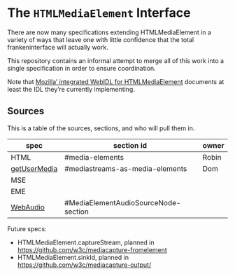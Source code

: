 # The `HTMLMediaElement` Interface

There are now many specifications extending HTMLMediaElement in a variety of ways that leave one with little confidence that the total frankeninterface will actually work.

This repository contains an informal attempt to merge all of this work into a single specification in order to ensure coordination.

Note that [Mozilla’ integrated WebIDL for HTMLMediaElement](http://dxr.mozilla.org/mozilla-central/source/dom/webidl/HTMLMediaElement.webidl) documents at least the IDL they’re currently implementing.

## Sources

This is a table of the sources, sections, and who will pull them in.

spec   | section id | owner
-------|------------|------
 HTML  |#media-elements|Robin
[getUserMedia](http://w3c.github.io/mediacapture-main/getusermedia.html)|#mediastreams-as-media-elements|Dom
MSE| |
EME| |
[WebAudio](http://webaudio.github.io/web-audio-api/)|#MediaElementAudioSourceNode-section|

Future specs:
* HTMLMediaElement.captureStream, planned in https://github.com/w3c/mediacapture-fromelement
* HTMLMediaElement.sinkId, planned in https://github.com/w3c/mediacapture-output/